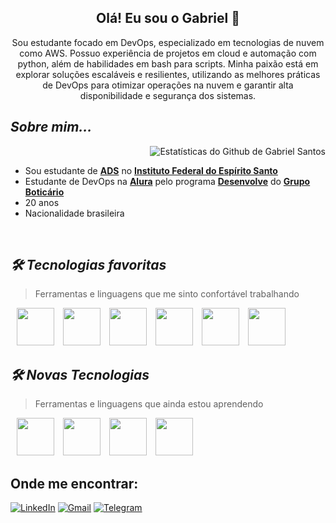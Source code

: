 
<h2 align="center">Olá! Eu sou o Gabriel 👋</h2>

<p align="center">Sou estudante focado em DevOps, especializado em tecnologias de nuvem como AWS. Possuo experiência de projetos em cloud e automação com python, além de habilidades em bash para scripts. Minha paixão está em explorar soluções escaláveis e resilientes, utilizando as melhores práticas de DevOps para otimizar operações na nuvem e garantir alta disponibilidade e segurança dos sistemas.</p>

## _Sobre mim..._
<img src="https://github-readme-stats.vercel.app/api?username=gabrielsantos-cloud&show_icons=true&theme=transparent&title_color=3181F6&icon_color=aaaaaa&text_color=aaaaaa&card_width=100&text_bold=false&count_private=true&hide_border=true&hide_rank=true" alt="Estatísticas do Github de Gabriel Santos" align="right"/>

<br>


- Sou estudante de [**ADS**](https://alegre.ifes.edu.br/index.php/component/content/article/2-uncategorised/17704-tecnologia-em-analise-e-desenvolvimento-de-sistemas) no [**Instituto Federal do Espírito Santo**](https://alegre.ifes.edu.br/)
- Estudante de DevOps na [**Alura**](https://www.alura.com.br/) pelo programa [**Desenvolve**](https://desenvolve.grupoboticario.com.br/) do [**Grupo Boticário**](https://www.grupoboticario.com.br/)
- 20 anos
- Nacionalidade brasileira

<br>

## _🛠 Tecnologias favoritas_
> Ferramentas e linguagens que me sinto confortável trabalhando
<main>
    <div>
        <img style="margin-left:10px; width:60px;" src="https://cdn.jsdelivr.net/gh/devicons/devicon@latest/icons/docker/docker-plain.svg" />      
        <img style="margin-left:10px; width:60px;" src="https://cdn.jsdelivr.net/gh/devicons/devicon@latest/icons/bash/bash-plain.svg" />
        <img style="margin-left:10px; width:60px;" src="https://cdn.jsdelivr.net/gh/devicons/devicon@latest/icons/git/git-original.svg" />
        <img style="margin-left:10px; width:60px;" src="https://cdn.jsdelivr.net/gh/devicons/devicon@latest/icons/linux/linux-original.svg" />        
        <img style="margin-left:10px; width:60px;" src="https://cdn.jsdelivr.net/gh/devicons/devicon@latest/icons/python/python-original.svg" />
        <img style="margin-left:10px; width:60px;" src="https://cdn.jsdelivr.net/gh/devicons/devicon@latest/icons/amazonwebservices/amazonwebservices-original-wordmark.svg" />
    </div>    
</main>

## _🛠 Novas Tecnologias_
> Ferramentas e linguagens que ainda estou aprendendo
<main>
    <div>
        <img style="margin-left:10px; width:60px;" src="https://cdn.jsdelivr.net/gh/devicons/devicon@latest/icons/kubernetes/kubernetes-original.svg" />  
        <img style="margin-left:10px; width:60px;" src="https://cdn.jsdelivr.net/gh/devicons/devicon@latest/icons/go/go-original.svg" />
        <img style="margin-left:10px; width:60px;" src="https://cdn.jsdelivr.net/gh/devicons/devicon@latest/icons/terraform/terraform-original.svg" />
        <img style="margin-left:10px; width:60px;" src="https://cdn.jsdelivr.net/gh/devicons/devicon@latest/icons/ansible/ansible-original.svg" />    
    </div>    
</main>

## Onde me encontrar:
[![LinkedIn](https://img.shields.io/badge/LinkedIn-0077B5?style=for-the-badge&logo=linkedin&logoColor=white)](https://www.linkedin.com/in/gabriel-santos-devops/)
[![Gmail](https://img.shields.io/badge/Gmail-D14836?style=for-the-badge&logo=gmail&logoColor=white)](mailto:gabrielsantosbomjesus@gmail.com)
[![Telegram](https://img.shields.io/badge/Telegram-2CA5E0?style=for-the-badge&logo=telegram&logoColor=white)](https://t.me/+5527999479053)

<br>


          
